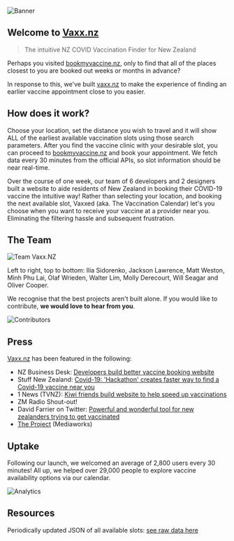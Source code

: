 ![Banner](https://i.imgur.com/rUx3XPw.png)

## Welcome to [Vaxx.nz](https://vaxx.nz)

> The intuitive NZ COVID Vaccination Finder for New Zealand

Perhaps you visited [bookmyvaccine.nz](https://bookmyvaccine.nz), only to find that all of the places closest to you are booked out weeks or months in advance?

In response to this, we've built [vaxx.nz](https://vaxx.nz) to make the experience of finding an earlier vaccine appointment close to you easier.

## How does it work?

Choose your location, set the distance you wish to travel and it will show ALL of the earliest available vaccination slots using those search parameters. After you find the vaccine clinic with your desirable slot, you can proceed to [bookmyvaccine.nz](https://bookmyvaccine.nz) and book your appointment. We fetch data every 30 minutes from the official APIs, so slot information should be near real-time.

Over the course of one week, our team of 6 developers and 2 designers built a website to aide residents of New Zealand in booking their COVID-19 vaccine the intuitive way! Rather than selecting your location, and booking the next available slot, Vaxxed (aka. The Vaccination Calendar) let's you choose when you want to receive your vaccine at a provider near you. Eliminating the filtering hassle and subsequent frustration.

## The Team

![Team Vaxx.NZ](https://i.imgur.com/hnJIua7.png)

Left to right, top to bottom: Ilia Sidorenko, Jackson Lawrence, Matt Weston, Minh Phu Lai, Olaf Wrieden, Walter Lim, Molly Derecourt, Will Seagar and Oliver Cooper.

We recognise that the best projects aren't built alone. If you would like to contribute, __we would love to hear from you__.

![Contributors](https://contrib.rocks/image?repo=CovidEngine/vaxxnz)

## Press

[Vaxx.nz](https://vaxx.nz) has been featured in the following:

- NZ Business Desk: [Developers build better vaccine booking website](https://businessdesk.co.nz/article/news-in-brief/developers-build-better-vaccine-booking-website)
- Stuff New Zealand: [Covid-19: 'Hackathon' creates faster way to find a Covid-19 vaccine near you](https://www.stuff.co.nz/national/health/coronavirus/126293947/covid19-hackathon-creates-faster-way-to-find-a-covid19-vaccine-near-you)
- 1 News (TVNZ): [Kiwi friends build website to help speed up vaccinations](https://www.tvnz.co.nz/one-news/new-zealand/kiwi-friends-build-website-help-speed-up-vaccinations)
- ZM Radio Shout-out!
- David Farrier on Twitter: [Powerful and wonderful tool for new zealanders trying to get vaccinated](https://twitter.com/davidfarrier/status/1434717951798611968)
- [The Project](https://www.youtube.com/watch?v=erZ6kTJTpmI) (Mediaworks)
## Uptake

Following our launch, we welcomed an average of 2,800 users every 30 minutes! All up, we helped over 29,000 people to explore vaccine availability options via our calendar.

![Analytics](https://i.imgur.com/YjUZL9j.png)

## Resources

Periodically updated JSON of all available slots: [see raw data here](https://github.com/CovidEngine/vaxxnzlocations)
